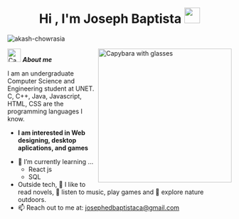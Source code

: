 <h1 align="center"><b>Hi , I'm Joseph Baptista </b><img src="https://media.giphy.com/media/hvRJCLFzcasrR4ia7z/giphy.gif" width="35"></h1>

<p align="left"> <img src="https://komarev.com/ghpvc/?username=akash-chowrasia&label=Profile%20views&color=0e75b6&style=flat" alt="akash-chowrasia" /> </p>

<img align="right" width=300px alt="Capybara with glasses" src="https://media.giphy.com/media/YC5cVxWko9JbQGSl3O/giphy.gif" />

<img alt="Capybara thinking" src="https://media3.giphy.com/media/v1.Y2lkPTc5MGI3NjExdGVtZ2U3bWFqYTEzYnU4cWphbmZpM2FhY3Q5bmg1amxkdDh5b2lmYSZlcD12MV9pbnRlcm5hbF9naWZfYnlfaWQmY3Q9cw/91ishd0rn0T3h379IY/giphy.gif" width="30px">&nbsp;***About me***

I am an undergraduate Computer Science and Engineering student at UNET. C, C++, Java, Javascript, HTML, CSS are the programming languages I know.
* **I am interested in Web designing, desktop aplications, and games**
- 🌱 I’m currently learning ...
  - React js
  - SQL
- Outside tech, 📖 I like to read novels, 🎵 listen to music, play games and 🌴 explore nature outdoors.
- 📫 Reach out to me at: <a href="josephedbaptistaca@gmail.com">josephedbaptistaca@gmail.com</a>

